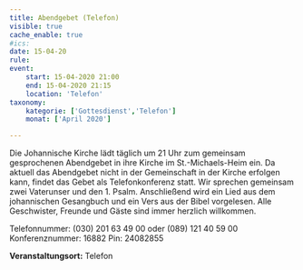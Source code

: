 ```yaml
---
title: Abendgebet (Telefon)
visible: true
cache_enable: true
#ics: 
date: 15-04-20
rule: 
event:
	start: 15-04-2020 21:00
	end: 15-04-2020 21:15
	location: 'Telefon'
taxonomy:
	kategorie: ['Gottesdienst','Telefon']
	monat: ['April 2020']

---
```

Die Johannische Kirche lädt täglich um 21 Uhr zum gemeinsam gesprochenen Abendgebet in ihre Kirche im St.-Michaels-Heim ein. Da aktuell das Abendgebet nicht in der Gemeinschaft in der Kirche erfolgen kann, findet das Gebet als Telefonkonferenz statt. Wir sprechen gemeinsam zwei Vaterunser und den 1. Psalm. Anschließend wird ein Lied aus dem johannischen Gesangbuch und ein Vers aus der Bibel vorgelesen. Alle Geschwister, Freunde und Gäste sind immer herzlich willkommen.

Telefonnummer: (030) 201 63 49 00 oder (089) 121 40 59 00
Konferenznummer: 16882
Pin: 24082855



**Veranstaltungsort:** Telefon

